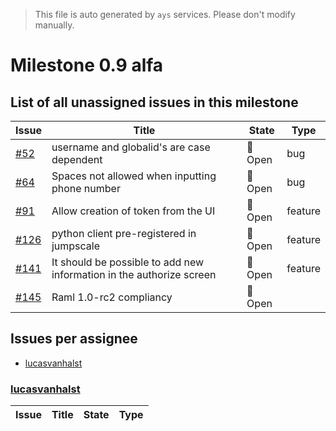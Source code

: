 > This file is auto generated by `ays` services. Please don't modify manually.

# Milestone 0.9 alfa

## List of all unassigned issues in this milestone

|Issue|Title|State|Type|
|-----|-----|-----|---|
|[#52](https://github.com/itsyouonline/identityserver/issues/52)|username and globalid's are case dependent|:red_circle: Open|bug|
|[#64](https://github.com/itsyouonline/identityserver/issues/64)|Spaces not allowed when inputting phone number|:red_circle: Open|bug|
|[#91](https://github.com/itsyouonline/identityserver/issues/91)|Allow creation of token from the UI|:red_circle: Open|feature|
|[#126](https://github.com/itsyouonline/identityserver/issues/126)|python client pre-registered in jumpscale|:red_circle: Open|feature|
|[#141](https://github.com/itsyouonline/identityserver/issues/141)|It should be possible to add new information in the authorize screen|:red_circle: Open|feature|
|[#145](https://github.com/itsyouonline/identityserver/issues/145)|Raml 1.0-rc2 compliancy|:red_circle: Open||


## Issues per assignee
- [lucasvanhalst](#lucasvanhalst)



### [lucasvanhalst](https://github.com/lucasvanhalst)

|Issue|Title|State|Type|
|-----|-----|-----|----|

